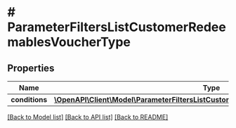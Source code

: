 # # ParameterFiltersListCustomerRedeemablesVoucherType

## Properties

Name | Type | Description | Notes
------------ | ------------- | ------------- | -------------
**conditions** | [**\OpenAPI\Client\Model\ParameterFiltersListCustomerRedeemablesVoucherTypeConditions**](ParameterFiltersListCustomerRedeemablesVoucherTypeConditions.md) |  | [optional]

[[Back to Model list]](../../README.md#models) [[Back to API list]](../../README.md#endpoints) [[Back to README]](../../README.md)
